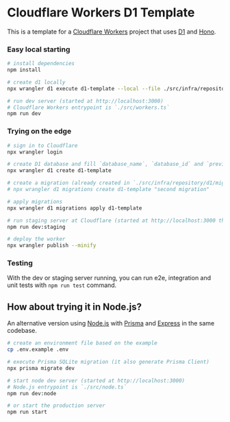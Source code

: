 # Cloudflare Workers D1 Template

This is a template for a [Cloudflare Workers](https://workers.cloudflare.com/) project that uses [D1](https://blog.cloudflare.com/introducing-d1/) and [Hono](https://honojs.dev/).

### Easy local starting

```bash
# install dependencies
npm install

# create d1 locally
npx wrangler d1 execute d1-template --local --file ./src/infra/repository/d1/migrations/0000_init.sql

# run dev server (started at http://localhost:3000)
# Cloudflare Workers entrypoint is `./src/workers.ts`
npm run dev
```

### Trying on the edge

```bash
# sign in to Cloudflare
npx wrangler login

# create D1 database and fill `database_name`, `database_id` and `preview_database_id` in `.wrangler.toml`
npx wrangler d1 create d1-template

# create a migration (already created in `./src/infra/repository/d1/migrations`)
# npx wrangler d1 migrations create d1-template "second migration"

# apply migrations
npx wrangler d1 migrations apply d1-template

# run staging server at Cloudflare (started at http://localhost:3000 through a tunnel)
npm run dev:staging

# deploy the worker
npx wrangler publish --minify
```

### Testing

With the dev or staging server running, you can run e2e, integration and unit tests with `npm run test` command.

## How about trying it in Node.js?

An alternative version using [Node.js](https://nodejs.org/) with [Prisma](https://www.prisma.io/) and [Express](https://expressjs.com/) in the same codebase.

```bash
# create an environment file based on the example
cp .env.example .env

# execute Prisma SQLite migration (it also generate Prisma Client)
npx prisma migrate dev

# start node dev server (started at http://localhost:3000)
# Node.js entrypoint is `./src/node.ts`
npm run dev:node

# or start the production server
npm run start
```